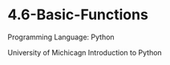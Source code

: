# 4.6-Basic-Functions

Programming Language: Python

University of Michicagn Introduction to Python
